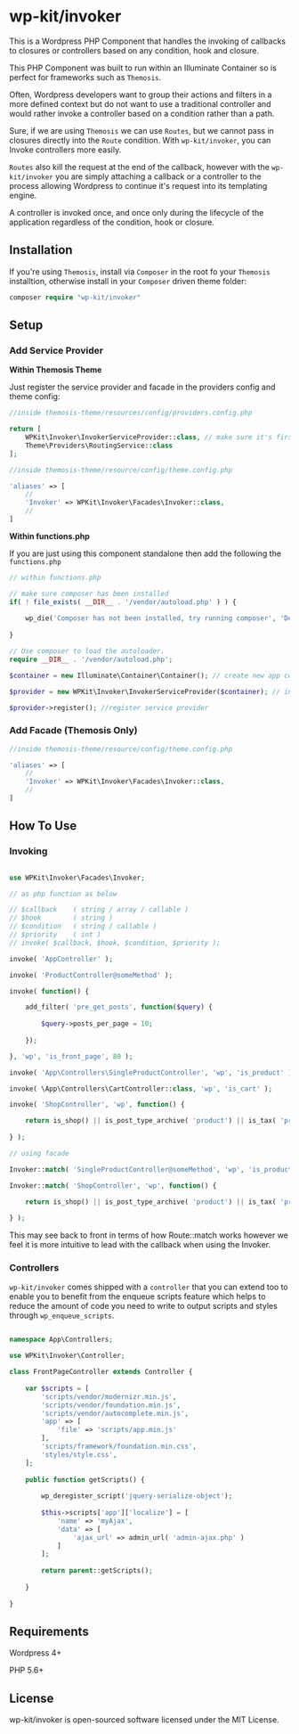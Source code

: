 # wp-kit/invoker

This is a Wordpress PHP Component that handles the invoking of callbacks to closures or controllers based on any condition, hook and closure. 

This PHP Component was built to run within an Illuminate Container so is perfect for frameworks such as ```Themosis```.

Often, Wordpress developers want to group their actions and filters in a more defined context but do not want to use a traditional controller and would rather invoke a controller based on a condition rather than a path. 

Sure, if we are using ```Themosis``` we can use ```Routes```, but we cannot pass in closures directly into the ```Route``` condition. With ```wp-kit/invoker```, you can Invoke controllers more easily. 

```Routes``` also kill the request at the end of the callback, however with the ```wp-kit/invoker``` you are simply attaching a callback or a controller to the process allowing Wordpress to continue it's request into its templating engine.

A controller is invoked once, and once only during the lifecycle of the application regardless of the condition, hook or closure.

## Installation

If you're using ```Themosis```, install via ```Composer``` in the root fo your ```Themosis``` installtion, otherwise install in your ```Composer``` driven theme folder:

```php
composer require "wp-kit/invoker"
```

## Setup

### Add Service Provider

**Within Themosis Theme**

Just register the service provider and facade in the providers config and theme config:

```php
//inside themosis-theme/resources/config/providers.config.php

return [
	WPKit\Invoker\InvokerServiceProvider::class, // make sure it's first
    Theme\Providers\RoutingService::class
];
```

```php
//inside themosis-theme/resource/config/theme.config.php

'aliases' => [
    //
    'Invoker' => WPKit\Invoker\Facades\Invoker::class,
    //
]
```

**Within functions.php**

If you are just using this component standalone then add the following the ```functions.php```

```php
// within functions.php

// make sure composer has been installed
if( ! file_exists( __DIR__ . '/vendor/autoload.php' ) ) {
	
	wp_die('Composer has not been installed, try running composer', 'Dependancy Error');
	
}

// Use composer to load the autoloader.
require __DIR__ . '/vendor/autoload.php';

$container = new Illuminate\Container\Container(); // create new app container

$provider = new WPKit\Invoker\InvokerServiceProvider($container); // inject into service provider

$provider->register(); //register service provider
```

### Add Facade (Themosis Only)

```php
//inside themosis-theme/resource/config/theme.config.php

'aliases' => [
    //
    'Invoker' => WPKit\Invoker\Facades\Invoker::class,
    //
]
```

## How To Use

### Invoking

```php

use WPKit\Invoker\Facades\Invoker;

// as php function as below

// $callback 	( string / array / callable )
// $hook 		( string )
// $condition 	( string / callable )
// $priority 	( int )
// invoke( $callback, $hook, $condition, $priority );

invoke( 'AppController' );

invoke( 'ProductController@someMethod' );

invoke( function() {

	add_filter( 'pre_get_posts', function($query) {
		
		$query->posts_per_page = 10;
		
	});

}, 'wp', 'is_front_page', 80 );

invoke( 'App\Controllers\SingleProductController', 'wp', 'is_product' );

invoke( \App\Controllers\CartController::class, 'wp', 'is_cart' );

invoke( 'ShopController', 'wp', function() {

	return is_shop() || is_post_type_archive( 'product') || is_tax( 'product_cat' ) || is_tax( 'product_tag' ) || is_tax( 'product_brand' ) || is_tax( 'company_portal' );
	
} );

// using facade

Invoker::match( 'SingleProductController@someMethod', 'wp', 'is_product' );

Invoker::match( 'ShopController', 'wp', function() {

	return is_shop() || is_post_type_archive( 'product') || is_tax( 'product_cat' ) || is_tax( 'product_tag' ) || is_tax( 'product_brand' ) || is_tax( 'company_portal' );
	
} );

```

This may see back to front in terms of how Route::match works however we feel it is more intuitive to lead with the callback when using the Invoker.

### Controllers

```wp-kit/invoker``` comes shipped with a ```controller``` that you can extend too to enable you to benefit from the enqueue scripts feature which helps to reduce the amount of code you need to write to output scripts and styles through ```wp_enqueue_scripts```.

```php

namespace App\Controllers;

use WPKit\Invoker\Controller;

class FrontPageController extends Controller {
	
	var $scripts = [
    	'scripts/vendor/modernizr.min.js',
    	'scripts/vendor/foundation.min.js',
    	'scripts/vendor/autocomplete.min.js',
    	'app' => [
    	    'file' => 'scripts/app.min.js'
        ],
    	'scripts/framework/foundation.min.css',
    	'styles/style.css',
	];
	
	public function getScripts() {
    	
    	wp_deregister_script('jquery-serialize-object');
    	
    	$this->scripts['app']['localize'] = [
            'name' => 'myAjax',
            'data' => [ 
                'ajax_url' => admin_url( 'admin-ajax.php' )
            ]
        ];
        
        return parent::getScripts();
		
	}
	
}

```

## Requirements

Wordpress 4+

PHP 5.6+

## License

wp-kit/invoker is open-sourced software licensed under the MIT License.
